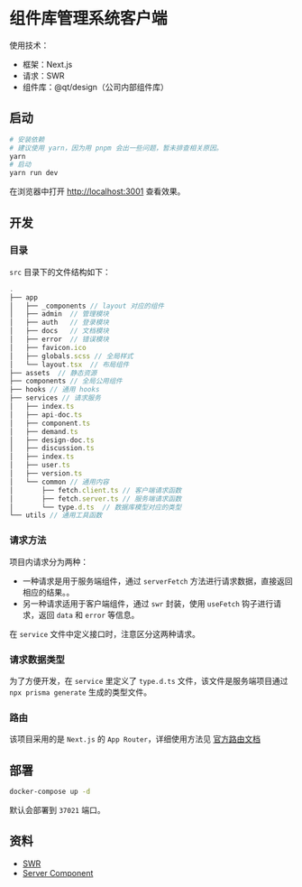 # 组件库管理系统客户端

使用技术：

- 框架：Next.js
- 请求：SWR
- 组件库：@qt/design（公司内部组件库）

## 启动

```bash
# 安装依赖
# 建议使用 yarn，因为用 pnpm 会出一些问题，暂未排查相关原因。
yarn
# 启动
yarn run dev
```

在浏览器中打开 [http://localhost:3001](http://localhost:3001) 查看效果。

## 开发

### 目录

`src` 目录下的文件结构如下：

```js
.
├── app
│   ├── _components // layout 对应的组件
│   ├── admin  // 管理模块
│   ├── auth   // 登录模块
│   ├── docs   // 文档模块
│   ├── error  // 错误模块
│   ├── favicon.ico
│   ├── globals.scss // 全局样式
│   └── layout.tsx  // 布局组件
├── assets  // 静态资源
├── components // 全局公用组件
├── hooks // 通用 hooks
├── services // 请求服务
│   ├── index.ts
│   ├── api-doc.ts
│   ├── component.ts
│   ├── demand.ts
│   ├── design-doc.ts
│   ├── discussion.ts
│   ├── index.ts
│   ├── user.ts
│   ├── version.ts
│   └── common // 通用内容
│       ├── fetch.client.ts // 客户端请求函数
│       ├── fetch.server.ts // 服务端请求函数
│       └── type.d.ts  // 数据库模型对应的类型
└── utils // 通用工具函数
```

### 请求方法

项目内请求分为两种：

- 一种请求是用于服务端组件，通过 `serverFetch` 方法进行请求数据，直接返回相应的结果。。
- 另一种请求适用于客户端组件，通过 `swr` 封装，使用 `useFetch` 钩子进行请求，返回 `data` 和 `error` 等信息。

在 `service` 文件中定义接口时，注意区分这两种请求。

### 请求数据类型

为了方便开发，在 `service` 里定义了 `type.d.ts` 文件，该文件是服务端项目通过 `npx prisma generate` 生成的类型文件。

### 路由

该项目采用的是 `Next.js` 的 `App Router`，详细使用方法见 [官方路由文档](https://nextjs.org/docs/app/building-your-application/routing)

## 部署

```bash
docker-compose up -d
```

默认会部署到 `37021` 端口。

## 资料

- [SWR](https://swr.vercel.app/)
- [Server Component](https://nextjs.org/docs/getting-started/react-essentials)


